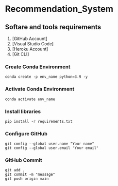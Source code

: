 # Recommendation_System

## Softare and tools requirements
1. [GitHub Account]
2. [Visual Studio Code]
3. [Heroku Account]
4. [Git CLI]

### Create Conda Environment
```
conda create -p env_name python=3.9 -y
```

### Activate Conda Environment
```
conda activate env_name
```

### Install libraries
```
pip install -r requirements.txt
```

### Configure GitHub
```
git config --global user.name "Your name"
git config --global user.email "Your email"
```
### GitHub Commit
```
git add .
git commit -m "message"
git push origin main
```
